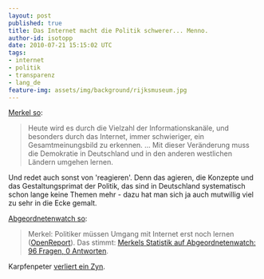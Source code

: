 ```yaml
---
layout: post
published: true
title: Das Internet macht die Politik schwerer... Menno.
author-id: isotopp
date: 2010-07-21 15:15:02 UTC
tags:
- internet
- politik
- transparenz
- lang_de
feature-img: assets/img/background/rijksmuseum.jpg
---
```

<a href='http://www.heise.de/newsticker/meldung/Merkel-Das-Web-macht-es-der-Politik-schwerer-1042655.html'>Merkel so</a>: <blockquote> Heute wird es durch die Vielzahl der Informationskanäle, und besonders durch das Internet, immer schwieriger, ein Gesamtmeinungsbild zu erkennen. ... Mit dieser Veränderung muss die Demokratie in Deutschland und in den anderen westlichen Ländern umgehen lernen.</blockquote> Und redet auch sonst von 'reagieren'. Denn das agieren, die Konzepte und das Gestaltungsprimat der Politik, das sind in Deutschland systematisch schon lange keine Themen mehr - dazu hat man sich ja auch mutwillig viel zu sehr in die Ecke gemalt.

<a href='http://twitter.com/a_watch/status/19069093256'>Abgeordnetenwatch so</a>: <blockquote> Merkel: Politiker müssen Umgang mit Internet erst noch lernen (<a href='http://www.open-report.de/news/68963'>OpenReport</a>).
Das stimmt: <a href='http://www.abgeordnetenwatch.de/abgeordnete-337-0----w3768_l68.html'>Merkels Statistik auf Abgeordnetenwatch: 96 Fragen, 0 Antworten</a>.</blockquote>

Karpfenpeter <a href='http://www.twitpic.com/279kbw'>verliert ein Zyn</a>.
